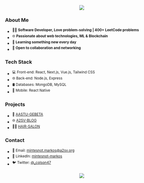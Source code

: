 <h1 align="center">
    <img src="https://readme-typing-svg.herokuapp.com/?font=Righteous&size=35&center=true&vCenter=true&width=500&height=70&duration=4000&lines=Hi+There!+👋;+I'm+Mintesnot+Markos!;" />
</h1>
<!-- Introduction -->

### About Me
- <sup> 👨‍💻 **Software Developer,  Love problem-solving | 400+ LeetCode problems**</sup>
- <sup>🌐 **Passionate about web technologies, ML & Blockchain**</sup>
- <sup> 🌱 **Learning something new every day**</sup>
- <sup> 💬 **Open to collaboration and networking**</sup>

<!-- Technologies -->
### Tech Stack
- <sup>💻 Front-end: React, Next.js, Vue.js, Tailwind CSS</sup>
- <sup>🌐 Back-end: Node.js, Express</sup>
- <sup>🛢️ Databases: MongoDB, MySQL</sup>
- <sup>📱 Mobile: React Native</sup>

<!-- Projects -->
### Projects
- <sup>🥓 [AASTU-GEBETA](link-to-project-1)</sup>
- <sup>🌐 [A2SV-BLOG](link-to-project-2)</sup>
- <sup>👩‍🦰 [HAIR-SALON](link-to-project-3)</sup>

<!-- Contact -->
### Contact
- <sup>📧 Email: mintesnot.markos@a2sv.org</sup>
- <sup>🔗 LinkedIn: [mintesnot-markos](https://www.linkedin.com/in/mintesnot-markos/)</sup>
- <sup>🐦 Twitter: [@_colson47](https://twitter.com/_colson47)</sup>
<h3 align="center">
    <img src="https://readme-typing-svg.herokuapp.com/?font=Righteous&size=25&center=true&vCenter=true&width=500&height=70&duration=4000&lines=Thanks+for+visiting!+✌️;+Shoot+me+a+message+on+Linkedin!;I'm+always+down+to+collab+:)">
</h3>
